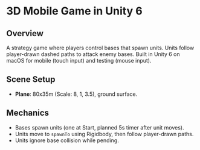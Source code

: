 # 3D Mobile Game in Unity 6
## Overview
A strategy game where players control bases that spawn units. Units follow player-drawn dashed paths to attack enemy bases. Built in Unity 6 on macOS for mobile (touch input) and testing (mouse input).

## Scene Setup
- **Plane**: 80x35m (Scale: 8, 1, 3.5), ground surface.

## Mechanics
- Bases spawn units (one at Start, planned 5s timer after unit moves).
- Units move to `spawnTo` using Rigidbody, then follow player-drawn paths.
- Units ignore base collision while pending.
